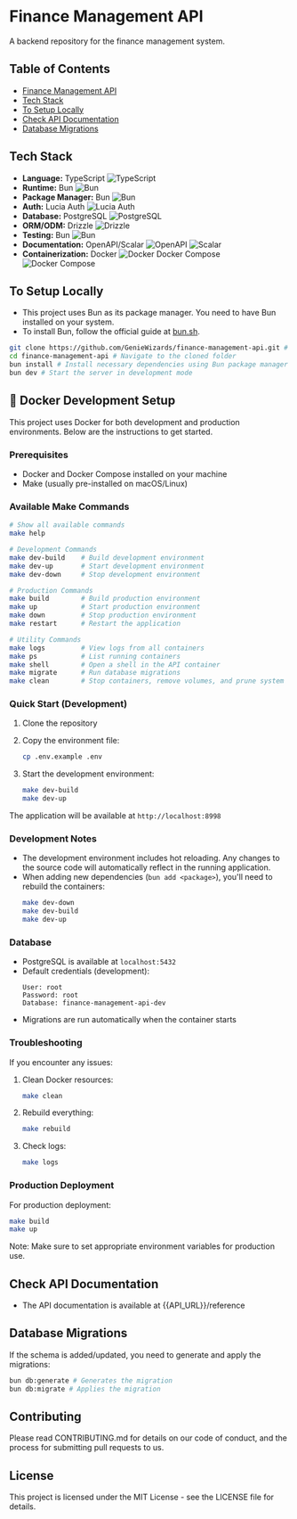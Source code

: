 # Finance Management API

A backend repository for the finance management system.

## Table of Contents

- [Finance Management API](#finance-management-api)
- [Tech Stack](#tech-stack)
- [To Setup Locally](#to-setup-locally)
- [Check API Documentation](#check-api-documentation)
- [Database Migrations](#database-migrations)

## Tech Stack

- **Language:** TypeScript ![TypeScript](https://img.shields.io/badge/TypeScript-007ACC?style=flat&logo=typescript&logoColor=white)
- **Runtime:** Bun ![Bun](https://img.shields.io/badge/Bun-000000?style=flat&logo=bun&logoColor=white)
- **Package Manager:** Bun ![Bun](https://img.shields.io/badge/Bun-000000?style=flat&logo=bun&logoColor=white)
- **Auth:** Lucia Auth ![Lucia Auth](https://img.shields.io/badge/Lucia_Auth-4B8BBE?style=flat&logo=auth0&logoColor=white)
- **Database:** PostgreSQL ![PostgreSQL](https://img.shields.io/badge/PostgreSQL-316192?style=flat&logo=postgresql&logoColor=white)
- **ORM/ODM:** Drizzle ![Drizzle](https://img.shields.io/badge/Drizzle-000000?style=flat&logo=drizzle&logoColor=white)
- **Testing:** Bun ![Bun](https://img.shields.io/badge/Bun-000000?style=flat&logo=bun&logoColor=white)
- **Documentation:** OpenAPI/Scalar ![OpenAPI](https://img.shields.io/badge/OpenAPI-6BA539?style=flat&logo=openapi-initiative&logoColor=white) ![Scalar](https://img.shields.io/badge/Scalar-000000?style=flat&logo=scalar&logoColor=white)
- **Containerization:** Docker ![Docker](https://img.shields.io/badge/Docker-2496ED?style=flat&logo=docker&logoColor=white) Docker Compose ![Docker Compose](https://img.shields.io/badge/Docker_Compose-2496ED?style=flat&logo=docker&logoColor=white)

## To Setup Locally

- This project uses Bun as its package manager. You need to have Bun installed on your system.
- To install Bun, follow the official guide at [bun.sh](https://bun.sh).

```bash
git clone https://github.com/GenieWizards/finance-management-api.git # Clone the repo
cd finance-management-api # Navigate to the cloned folder
bun install # Install necessary dependencies using Bun package manager
bun dev # Start the server in development mode
```

## 🐳 Docker Development Setup

This project uses Docker for both development and production environments. Below are the instructions to get started.

### Prerequisites

- Docker and Docker Compose installed on your machine
- Make (usually pre-installed on macOS/Linux)

### Available Make Commands

```bash
# Show all available commands
make help

# Development Commands
make dev-build    # Build development environment
make dev-up       # Start development environment
make dev-down     # Stop development environment

# Production Commands
make build        # Build production environment
make up           # Start production environment
make down         # Stop production environment
make restart      # Restart the application

# Utility Commands
make logs         # View logs from all containers
make ps           # List running containers
make shell        # Open a shell in the API container
make migrate      # Run database migrations
make clean        # Stop containers, remove volumes, and prune system
```

### Quick Start (Development)

1. Clone the repository
2. Copy the environment file:

   ```bash
   cp .env.example .env
   ```

3. Start the development environment:
   ```bash
   make dev-build
   make dev-up
   ```

The application will be available at `http://localhost:8998`

### Development Notes

- The development environment includes hot reloading. Any changes to the source code will automatically reflect in the running application.
- When adding new dependencies (`bun add <package>`), you'll need to rebuild the containers:
  ```bash
  make dev-down
  make dev-build
  make dev-up
  ```

### Database

- PostgreSQL is available at `localhost:5432`
- Default credentials (development):
  ```
  User: root
  Password: root
  Database: finance-management-api-dev
  ```
- Migrations are run automatically when the container starts

### Troubleshooting

If you encounter any issues:

1. Clean Docker resources:

   ```bash
   make clean
   ```

2. Rebuild everything:

   ```bash
   make rebuild
   ```

3. Check logs:
   ```bash
   make logs
   ```

### Production Deployment

For production deployment:

```bash
make build
make up
```

Note: Make sure to set appropriate environment variables for production use.

## Check API Documentation

- The API documentation is available at {{API_URL}}/reference

## Database Migrations

If the schema is added/updated, you need to generate and apply the migrations:

```bash
bun db:generate # Generates the migration
bun db:migrate # Applies the migration
```

## Contributing

Please read CONTRIBUTING.md for details on our code of conduct, and the process for submitting pull requests to us.

## License

This project is licensed under the MIT License - see the LICENSE file for details.
